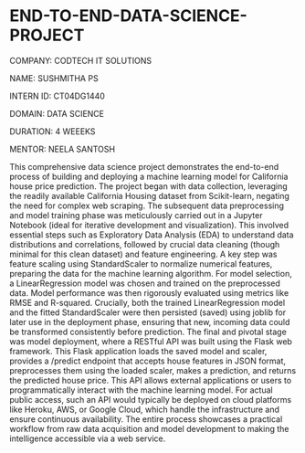 # END-TO-END-DATA-SCIENCE-PROJECT

COMPANY: CODTECH IT SOLUTIONS

NAME: SUSHMITHA PS

INTERN ID: CT04DG1440

DOMAIN: DATA SCIENCE

DURATION: 4 WEEEKS

MENTOR: NEELA SANTOSH

This comprehensive data science project demonstrates the end-to-end process of building and deploying a machine learning model for California house price prediction. The project began with data collection, leveraging the readily available California Housing dataset from Scikit-learn, negating the need for complex web scraping. The subsequent data preprocessing and model training phase was meticulously carried out in a Jupyter Notebook (ideal for iterative development and visualization). This involved essential steps such as Exploratory Data Analysis (EDA) to understand data distributions and correlations, followed by crucial data cleaning (though minimal for this clean dataset) and feature engineering. A key step was feature scaling using StandardScaler to normalize numerical features, preparing the data for the machine learning algorithm. For model selection, a LinearRegression model was chosen and trained on the preprocessed data. Model performance was then rigorously evaluated using metrics like RMSE and R-squared. Crucially, both the trained LinearRegression model and the fitted StandardScaler were then persisted (saved) using joblib for later use in the deployment phase, ensuring that new, incoming data could be transformed consistently before prediction. The final and pivotal stage was model deployment, where a RESTful API was built using the Flask web framework. This Flask application loads the saved model and scaler, provides a /predict endpoint that accepts house features in JSON format, preprocesses them using the loaded scaler, makes a prediction, and returns the predicted house price. This API allows external applications or users to programmatically interact with the machine learning model. For actual public access, such an API would typically be deployed on cloud platforms like Heroku, AWS, or Google Cloud, which handle the infrastructure and ensure continuous availability. The entire process showcases a practical workflow from raw data acquisition and model development to making the intelligence accessible via a web service.
